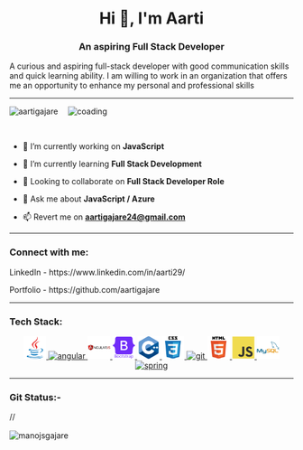 <h1 align="center">Hi 👋, I'm Aarti</h1>
<h3 align="center">An aspiring Full Stack Developer</h3>
<p>A curious and aspiring full-stack developer with good
communication skills and quick learning ability. I am
willing to work in an organization that offers me an
opportunity to enhance my personal and professional
skills</p>
<hr>
<img align="right" alt="coading" width=400 src="[https://cdn.dribbble.com/users/4958643/screenshots/14917245/downloads/18%20_%E7%94%BB%E6%9D%BF%201%20%E5%89%AF%E6%9C%AC%208.jpg]"/>




<p align="left"> <img src="https://komarev.com/ghpvc/?username=aartigajare&label=Profile%20views&color=0e75b6&style=flat" alt="aartigajare" /> </p>

<p align="left"> <a href="https://twitter.com/" target="blank"><img src="https://img.shields.io/twitter/follow/?logo=twitter&style=for-the-badge" alt="" /></a> </p>

- 🔭 I’m currently working on **JavaScript**

- 🌱 I’m currently learning **Full Stack Development**

- 👯 Looking to collaborate on **Full Stack Developer Role**

- 💬 Ask me about **JavaScript / Azure**

- 📫 Revert me on  **aartigajare24@gmail.com**
<hr>

<h3 align="left">Connect with me:</h3>
<p>LinkedIn - https://www.linkedin.com/in/aarti29/</p>
<p>Portfolio - https://github.com/aartigajare</p>
<hr>
<p align="left">
</p>

<h3 align="left">Tech Stack:</h3>
<p align="center"> <a href="https://www.java.com" target="_blank" rel="noreferrer"> <img src="https://raw.githubusercontent.com/devicons/devicon/master/icons/java/java-original.svg" alt="java" width="40" height="40"/> </a> <a href="https://angular.io" target="_blank" rel="noreferrer"> <img src="https://angular.io/assets/images/logos/angular/angular.svg" alt="angular" width="40" height="40"/> </a> <a href="https://angular.io" target="_blank" rel="noreferrer"> <img src="https://raw.githubusercontent.com/devicons/devicon/master/icons/angularjs/angularjs-original-wordmark.svg" alt="angularjs" width="40" height="40"/> </a> <a href="https://getbootstrap.com" target="_blank" rel="noreferrer"> <img src="https://raw.githubusercontent.com/devicons/devicon/master/icons/bootstrap/bootstrap-plain-wordmark.svg" alt="bootstrap" width="40" height="40"/> </a> <a href="https://www.w3schools.com/cpp/" target="_blank" rel="noreferrer"> <img src="https://raw.githubusercontent.com/devicons/devicon/master/icons/cplusplus/cplusplus-original.svg" alt="cplusplus" width="40" height="40"/> </a> <a href="https://www.w3schools.com/css/" target="_blank" rel="noreferrer"> <img src="https://raw.githubusercontent.com/devicons/devicon/master/icons/css3/css3-original-wordmark.svg" alt="css3" width="40" height="40"/> </a> <a href="https://git-scm.com/" target="_blank" rel="noreferrer"> <img src="https://www.vectorlogo.zone/logos/git-scm/git-scm-icon.svg" alt="git" width="40" height="40"/> </a> <a href="https://www.w3.org/html/" target="_blank" rel="noreferrer"> <img src="https://raw.githubusercontent.com/devicons/devicon/master/icons/html5/html5-original-wordmark.svg" alt="html5" width="40" height="40"/> </a> <a href="https://developer.mozilla.org/en-US/docs/Web/JavaScript" target="_blank" rel="noreferrer"> <img src="https://raw.githubusercontent.com/devicons/devicon/master/icons/javascript/javascript-original.svg" alt="javascript" width="40" height="40"/> </a> <a href="https://www.mysql.com/" target="_blank" rel="noreferrer"> <img src="https://raw.githubusercontent.com/devicons/devicon/master/icons/mysql/mysql-original-wordmark.svg" alt="mysql" width="40" height="40"/> </a> <a href="https://spring.io/" target="_blank" rel="noreferrer"> <img src="https://www.vectorlogo.zone/logos/springio/springio-icon.svg" alt="spring" width="40" height="40"/> </a> </p>

<hr>
<h3 align="left"> Git Status:-</h3>

// <p><img align="center" src="https://github-readme-streak-stats.herokuapp.com/?user=manojsgajare&show_icons=true&theme=tokyonight" alt="manojsgajare" /></p>

